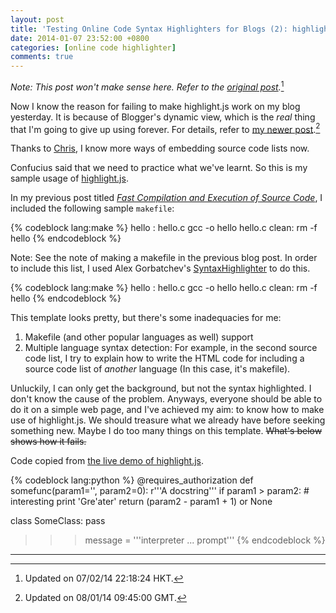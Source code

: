 ```yaml
---
layout: post
title: 'Testing Online Code Syntax Highlighters for Blogs (2): highlight.js'
date: 2014-01-07 23:52:00 +0800
categories: [online code highlighter]
comments: true
---
```


*Note: This post won't make sense here.  Refer to the
[original post][orig_post].*[^updated140207]

<!-- more -->

Now I know the reason for failing to make highlight.js work on my blog
yesterday.  It is because of Blogger's dynamic view, which is the
*real* thing that I'm going to give up using forever.  For details,
refer to [my newer post][np].[^updated140108]

Thanks to [Chris], I know more ways of embedding source code lists
now.

Confucius said that we need to practice what we've learnt.  So this is
my sample usage of [highlight.js].

In my previous post titled
[*Fast Compilation and Execution of Source Code*][pp], I included the
following sample `makefile`:

{% codeblock lang:make %}
hello : hello.c
	gcc -o hello hello.c
clean:
	rm -f hello
{% endcodeblock %}

Note: See the note of making a makefile in the previous blog post.  In
order to include this list, I used Alex Gorbatchev's
[SyntaxHighlighter] to do this.

{% codeblock lang:make %}
hello : hello.c
	gcc -o hello hello.c
clean:
	rm -f hello
{% endcodeblock %}

This template looks pretty, but there's some inadequacies for me:

1.  Makefile (and other popular languages as well) support
2.  Multiple language syntax detection: For example, in the second
    source code list, I try to explain how to write the HTML code for
    including a source code list of *another* language (In this case,
    it's makefile).

Unluckily, I can only get the background, but not the syntax
highlighted.  I don't know the cause of the problem.  Anyways,
everyone should be able to do it on a simple web page, and I've
achieved my aim: to know how to make use of highlight.js.  We should
treasure what we already have before seeking something new.  Maybe I
do too many things on this template.  <del>What's below shows how it
fails.</del>

Code copied from [the live demo of highlight.js][highlightjs_demo].

{% codeblock lang:python %}
@requires_authorization
def somefunc(param1='', param2=0):
    r'''A docstring'''
    if param1 > param2: # interesting
        print 'Gre\'ater'
    return (param2 - param1 + 1) or None

class SomeClass:
    pass

>>> message = '''interpreter
... prompt'''
{% endcodeblock %}

---
[^updated140207]: Updated on 07/02/14 22:18:24 HKT.
[^updated140108]: Updated on 08/01/14 09:45:00 GMT.

[orig_post]: http://blogue-un.blogspot.hk/2014/01/testing-code-syntax-highlighters-for.html
[np]: /blog/2014/01/08/testing-online-code-syntax-highlighters-for-blogs-4-giving-up-using-bloggers-dynamic-view/
[Chris]: http://blog.chrisflicker.com/post/36729926566
[highlight.js]: http://highlightjs.org/
[pp]: /blog/2013/12/11/fast-compilation-and-execution-of-source-code/
[SyntaxHighlighter]: http://alexgorbatchev.com/SyntaxHighlighter/
[highlightjs_demo]: http://highlightjs.org/static/test.html
